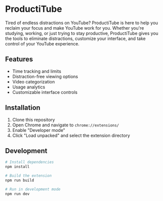 # ProductiTube

Tired of endless distractions on YouTube? ProductiTube is here to help you reclaim your focus and make YouTube work for you. Whether you're studying, working, or just trying to stay productive, ProductiTube gives you the tools to eliminate distractions, customize your interface, and take control of your YouTube experience.

## Features
- Time tracking and limits
- Distraction-free viewing options
- Video categorization
- Usage analytics
- Customizable interface controls

## Installation
1. Clone this repository
2. Open Chrome and navigate to `chrome://extensions/`
3. Enable "Developer mode"
4. Click "Load unpacked" and select the extension directory

## Development
```bash
# Install dependencies
npm install

# Build the extension
npm run build

# Run in development mode
npm run dev
